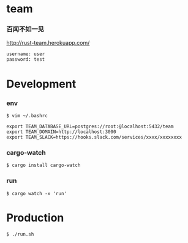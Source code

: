 # team

### 百闻不如一见

http://rust-team.herokuapp.com/
```
username: user
password: test
```

# Development

### env
```
$ vim ~/.bashrc

export TEAM_DATABASE_URL=postgres://root:@localhost:5432/team
export TEAM_DOMAIN=http://localhost:3000
export TEAM_SLACK=https://hooks.slack.com/services/xxxx/xxxxxxxx
```

### cargo-watch
```
$ cargo install cargo-watch
```

### run
```
$ cargo watch -x 'run'
```

# Production
```
$ ./run.sh
```
